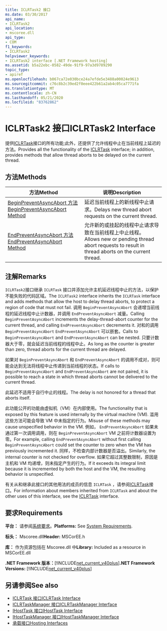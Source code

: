 ```yaml
---
title: ICLRTask2 接口
ms.date: 03/30/2017
api_name:
- ICLRTask2
api_location:
- mscoree.dll
api_type:
- COM
f1_keywords:
- ICLRTask2
helpviewer_keywords:
- ICLRTask2 interface [.NET Framework hosting]
ms.assetid: b5a22ebc-0582-49de-91f9-97a3d9789290
topic_type:
- apiref
ms.openlocfilehash: b067ca72e030bce24a7efde5e3488a00024e9613
ms.sourcegitcommit: c76c8b2c39ed2f0eee422b61a2ab4c05ca7771fa
ms.translationtype: MT
ms.contentlocale: zh-CN
ms.lasthandoff: 05/21/2020
ms.locfileid: "83762862"
---
```

# <a name="iclrtask2-interface"></a><span data-ttu-id="05626-102">ICLRTask2 接口</span><span class="sxs-lookup"><span data-stu-id="05626-102">ICLRTask2 Interface</span></span>
<span data-ttu-id="05626-103">提供[ICLRTask](iclrtask-interface.md)接口的所有功能;此外，还提供了允许线程中止在当前线程上延迟的方法。</span><span class="sxs-lookup"><span data-stu-id="05626-103">Provides all the functionality of the [ICLRTask](iclrtask-interface.md) interface; in addition, provides methods that allow thread aborts to be delayed on the current thread.</span></span>  
  
## <a name="methods"></a><span data-ttu-id="05626-104">方法</span><span class="sxs-lookup"><span data-stu-id="05626-104">Methods</span></span>  
  
|<span data-ttu-id="05626-105">方法</span><span class="sxs-lookup"><span data-stu-id="05626-105">Method</span></span>|<span data-ttu-id="05626-106">说明</span><span class="sxs-lookup"><span data-stu-id="05626-106">Description</span></span>|  
|------------|-----------------|  
|[<span data-ttu-id="05626-107">BeginPreventAsyncAbort 方法</span><span class="sxs-lookup"><span data-stu-id="05626-107">BeginPreventAsyncAbort Method</span></span>](iclrtask2-beginpreventasyncabort-method.md)|<span data-ttu-id="05626-108">延迟当前线程上的新线程中止请求。</span><span class="sxs-lookup"><span data-stu-id="05626-108">Delays new thread abort requests on the current thread.</span></span>|  
|[<span data-ttu-id="05626-109">EndPreventAsyncAbort 方法</span><span class="sxs-lookup"><span data-stu-id="05626-109">EndPreventAsyncAbort Method</span></span>](iclrtask2-endpreventasyncabort-method.md)|<span data-ttu-id="05626-110">允许新的或挂起的线程中止请求导致在当前线程上中止线程。</span><span class="sxs-lookup"><span data-stu-id="05626-110">Allows new or pending thread abort requests to result in thread aborts on the current thread.</span></span>|  
  
## <a name="remarks"></a><span data-ttu-id="05626-111">注解</span><span class="sxs-lookup"><span data-stu-id="05626-111">Remarks</span></span>  
 <span data-ttu-id="05626-112">`ICLRTask2`接口继承 `ICLRTask` 接口并添加允许主机延迟线程中止的方法，以保护不能失败的代码区域。</span><span class="sxs-lookup"><span data-stu-id="05626-112">The `ICLRTask2` interface inherits the `ICLRTask` interface and adds methods that allow the host to delay thread aborts, to protect a region of code that must not fail.</span></span> <span data-ttu-id="05626-113">调用 `BeginPreventAsyncAbort` 会递增当前线程的延迟线程中止计数器，并调用 `EndPreventAsyncAbort` 减量。</span><span class="sxs-lookup"><span data-stu-id="05626-113">Calling `BeginPreventAsyncAbort` increments the delay-thread-abort counter for the current thread, and calling `EndPreventAsyncAbort` decrements it.</span></span> <span data-ttu-id="05626-114">对和的调用 `BeginPreventAsyncAbort` `EndPreventAsyncAbort` 可以嵌套。</span><span class="sxs-lookup"><span data-stu-id="05626-114">Calls to `BeginPreventAsyncAbort` and `EndPreventAsyncAbort` can be nested.</span></span> <span data-ttu-id="05626-115">只要计数器大于零，就会延迟当前线程的线程中止。</span><span class="sxs-lookup"><span data-stu-id="05626-115">As long as the counter is greater than zero, thread aborts for the current thread are delayed.</span></span>  
  
 <span data-ttu-id="05626-116">如果对 `BeginPreventAsyncAbort` 和 `EndPreventAsyncAbort` 的调用不成对，则可能会达到无法将线程中止传递到当前线程的状态。</span><span class="sxs-lookup"><span data-stu-id="05626-116">If calls to `BeginPreventAsyncAbort` and `EndPreventAsyncAbort` are not paired, it is possible to reach a state in which thread aborts cannot be delivered to the current thread.</span></span>  
  
 <span data-ttu-id="05626-117">此延迟不适用于自行中止的线程。</span><span class="sxs-lookup"><span data-stu-id="05626-117">The delay is not honored for a thread that aborts itself.</span></span>  
  
 <span data-ttu-id="05626-118">此功能公开的功能由虚拟机（VM）在内部使用。</span><span class="sxs-lookup"><span data-stu-id="05626-118">The functionality that is exposed by this feature is used internally by the virtual machine (VM).</span></span> <span data-ttu-id="05626-119">滥用这些方法可能会导致 VM 中未指定的行为。</span><span class="sxs-lookup"><span data-stu-id="05626-119">Misuse of these methods may cause unspecified behavior in the VM.</span></span> <span data-ttu-id="05626-120">例如， `EndPreventAsyncAbort` 如果未通过第一次调用调用，则在 `BeginPreventAsyncAbort` VM 之前将计数器设置为零。</span><span class="sxs-lookup"><span data-stu-id="05626-120">For example, calling `EndPreventAsyncAbort` without first calling `BeginPreventAsyncAbort` could set the counter to zero when the VM has previously incremented it.</span></span> <span data-ttu-id="05626-121">同样，不检查内部计数器是否溢出。</span><span class="sxs-lookup"><span data-stu-id="05626-121">Similarly, the internal counter is not checked for overflow.</span></span> <span data-ttu-id="05626-122">如果它超过其整数限制，原因是主机和 VM 均递增，则未指定产生的行为。</span><span class="sxs-lookup"><span data-stu-id="05626-122">If it exceeds its integral limit because it is incremented by both the host and the VM, the resulting behavior is unspecified.</span></span>  
  
 <span data-ttu-id="05626-123">有关从和继承此接口的其他用法的成员的信息 `ICLRTask` ，请参阅[ICLRTask](iclrtask-interface.md)接口。</span><span class="sxs-lookup"><span data-stu-id="05626-123">For information about members inherited from `ICLRTask` and about the other uses of this interface, see the [ICLRTask](iclrtask-interface.md) interface.</span></span>  
  
## <a name="requirements"></a><span data-ttu-id="05626-124">要求</span><span class="sxs-lookup"><span data-stu-id="05626-124">Requirements</span></span>  
 <span data-ttu-id="05626-125">**平台：** 请参阅[系统要求](../../get-started/system-requirements.md)。</span><span class="sxs-lookup"><span data-stu-id="05626-125">**Platforms:** See [System Requirements](../../get-started/system-requirements.md).</span></span>  
  
 <span data-ttu-id="05626-126">**标头：** Mscoree.dll</span><span class="sxs-lookup"><span data-stu-id="05626-126">**Header:** MSCorEE.h</span></span>  
  
 <span data-ttu-id="05626-127">**库：** 作为资源包括在 Mscoree.dll 中</span><span class="sxs-lookup"><span data-stu-id="05626-127">**Library:** Included as a resource in MSCorEE.dll</span></span>  
  
 <span data-ttu-id="05626-128">**.NET Framework 版本：**[!INCLUDE[net_current_v40plus](../../../../includes/net-current-v40plus-md.md)]</span><span class="sxs-lookup"><span data-stu-id="05626-128">**.NET Framework Versions:** [!INCLUDE[net_current_v40plus](../../../../includes/net-current-v40plus-md.md)]</span></span>  
  
## <a name="see-also"></a><span data-ttu-id="05626-129">另请参阅</span><span class="sxs-lookup"><span data-stu-id="05626-129">See also</span></span>

- [<span data-ttu-id="05626-130">ICLRTask 接口</span><span class="sxs-lookup"><span data-stu-id="05626-130">ICLRTask Interface</span></span>](iclrtask-interface.md)
- [<span data-ttu-id="05626-131">ICLRTaskManager 接口</span><span class="sxs-lookup"><span data-stu-id="05626-131">ICLRTaskManager Interface</span></span>](iclrtaskmanager-interface.md)
- [<span data-ttu-id="05626-132">IHostTask 接口</span><span class="sxs-lookup"><span data-stu-id="05626-132">IHostTask Interface</span></span>](ihosttask-interface.md)
- [<span data-ttu-id="05626-133">IHostTaskManager 接口</span><span class="sxs-lookup"><span data-stu-id="05626-133">IHostTaskManager Interface</span></span>](ihosttaskmanager-interface.md)
- [<span data-ttu-id="05626-134">承载接口</span><span class="sxs-lookup"><span data-stu-id="05626-134">Hosting Interfaces</span></span>](hosting-interfaces.md)
